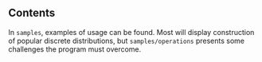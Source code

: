 ## Contents
In ```samples```, examples of usage can be found. Most will display construction of popular discrete distributions, but ```samples/operations``` presents some challenges the program must overcome.